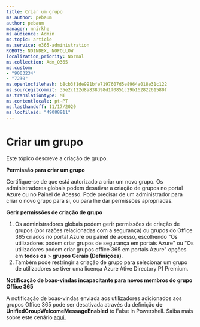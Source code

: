 ```yaml
---
title: Criar um grupo
ms.author: pebaum
author: pebaum
manager: mnirkhe
ms.audience: Admin
ms.topic: article
ms.service: o365-administration
ROBOTS: NOINDEX, NOFOLLOW
localization_priority: Normal
ms.collection: Adm_O365
ms.custom:
- "9003234"
- "7230"
ms.openlocfilehash: b8cb3f1de991bfe7197607d5e8964a018e31c122
ms.sourcegitcommit: 35e2c122d8a838d98d1f0851c29b16282261580f
ms.translationtype: MT
ms.contentlocale: pt-PT
ms.lasthandoff: 11/17/2020
ms.locfileid: "49088911"
---
```

# <a name="create-a-group"></a>Criar um grupo

Este tópico descreve a criação de grupo.

**Permissão para criar um grupo**

Certifique-se de que está autorizado a criar um novo grupo. Os administradores globais podem desativar a criação de grupos no portal Azure ou no Painel de Acesso. Pode precisar de um administrador para criar o novo grupo para si, ou para lhe dar permissões apropriadas.

**Gerir permissões de criação de grupo**

1. Os administradores globais podem gerir permissões de criação de grupos (por razões relacionadas com a segurança) ou grupos do Office 365 criados no portal Azure ou painel de acesso, escolhendo "Os utilizadores podem criar grupos de segurança em portais Azure" ou "Os utilizadores podem criar grupos office 365 em portais Azure" opções em **todos os**  >  **grupos Gerais (Definições)**.
2. Também pode restringir a criação de grupo para selecionar um grupo de utilizadores se tiver uma licença Azure Ative Directory P1 Premium.

**Notificação de boas-vindas incapacitante para novos membros do grupo Office 365**

A notificação de boas-vindas enviada aos utilizadores adicionados aos grupos Office 365 pode ser desativada através da definição **de UnifiedGroupWelcomeMessageEnabled** to False in Powershell. Saiba mais sobre este cenário [aqui.](https://docs.microsoft.com/powershell/module/exchange/set-unifiedgroup?view=exchange-ps&preserve-view=true)

